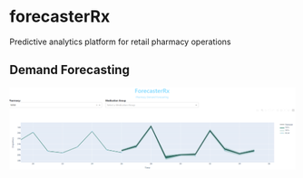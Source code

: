 # forecasterRx
Predictive analytics platform for retail pharmacy operations

## Demand Forecasting
![img](demand_forecasting/data/sample.png)

